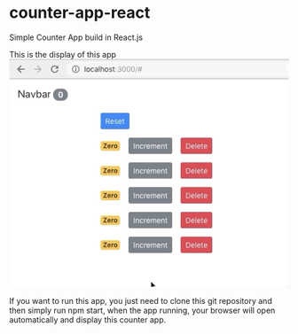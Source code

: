 # counter-app-react

Simple Counter App build in React.js

This is the display of this app <br>
![](counter-app-react.gif)

If you want to run this app, you just need to clone this git repository and then simply run npm start, when the app running, your browser will open automatically and display this counter app.
